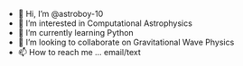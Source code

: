 - 👋 Hi, I’m @astroboy-10
- 👀 I’m interested in Computational Astrophysics
- 🌱 I’m currently learning Python
- 💞️ I’m looking to collaborate on Gravitational Wave Physics
- 📫 How to reach me ... email/text

<!---
astroboy-10/astroboy-10 is a ✨ special ✨ repository because its `README.md` (this file) appears on your GitHub profile.
You can click the Preview link to take a look at your changes.
--->
